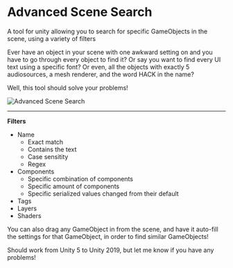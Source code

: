 # Advanced Scene Search 
A tool for unity allowing you to search for specific GameObjects in the scene, using a variety of filters


Ever have an object in your scene with one awkward setting on and you have to go through every object to find it?
Or say you want to find every UI text using a specific font?
Or even, all the objects with exactly 5 audiosources, a mesh renderer, and the word HACK in the name?

Well, this tool should solve your problems!

![Advanced Scene Search](http://jacobkeane.co.uk/wp-content/uploads/2017/08/170815_Unity_Kv6wv31.png)

---

**Filters**
* Name
  * Exact match
  * Contains the text
  * Case sensitity
  * Regex
* Components
  * Specific combination of components
  * Specific amount of components
  * Specific serialized values changed from their default
* Tags
* Layers
* Shaders

You can also drag any GameObject in from the scene, and have it auto-fill the settings for that GameObject, in order to find similar GameObjects!

Should work from Unity 5 to Unity 2019, but let me know if you have any problems!
